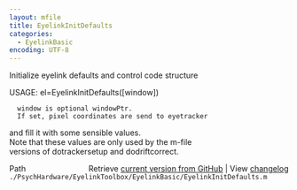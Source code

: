 ```yaml
---
layout: mfile
title: EyelinkInitDefaults
categories:
  - EyelinkBasic
encoding: UTF-8
---
```


Initialize eyelink defaults and control code structure  

USAGE: el=EyelinkInitDefaults([window])  

      window is optional windowPtr.  
      If set, pixel coordinates are send to eyetracker  

and fill it with some sensible values.  
Note that these values are only used by the m-file  
versions of dotrackersetup and dodriftcorrect.  


<div class="code_header" style="text-align:right;">
  <span style="float:left;">Path&nbsp;&nbsp;</span> <span class="counter">Retrieve <a href=
  "https://raw.github.com/Psychtoolbox-3/Psychtoolbox-3/beta/./PsychHardware/EyelinkToolbox/EyelinkBasic/EyelinkInitDefaults.m">current version from GitHub</a> | View <a href=
  "https://github.com/Psychtoolbox-3/Psychtoolbox-3/commits/beta/./PsychHardware/EyelinkToolbox/EyelinkBasic/EyelinkInitDefaults.m">changelog</a></span>
</div>
<div class="code">
  <code>./PsychHardware/EyelinkToolbox/EyelinkBasic/EyelinkInitDefaults.m</code>
</div>
